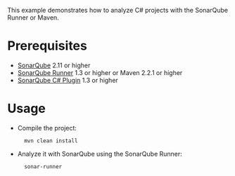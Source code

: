 This example demonstrates how to analyze C# projects with the SonarQube Runner or Maven.

Prerequisites
=============
* [SonarQube](http://www.sonarsource.org/downloads/) 2.11 or higher
* [SonarQube Runner](http://docs.codehaus.org/x/N4KxDQ) 1.3 or higher or Maven 2.2.1 or higher
* [SonarQube C# Plugin](http://docs.codehaus.org/x/YID_Cw) 1.3 or higher

Usage
=====
* Compile the project:

        mvn clean install

* Analyze it with SonarQube using the SonarQube Runner:

        sonar-runner
